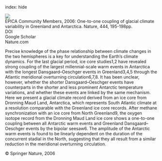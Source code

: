 index: hide

<div class="Citation">
    <div class="Citation-thumb CitationThumb-linked"  data-href="https://doi.org/10.1038/nature05301">
      <img src="https://static.claimspace.cloud/climate-study-static/refs/thumbs/5/EPICA_Community_Members_2006-thumb.png" />
    </div>

  <div class="Citation-body">
    <div class="Citation-text">EPICA Community Members, 2006: One-to-one coupling of glacial climate variability in Greenland and Antarctica. <span class="Article-journal">Nature, </span><span class="Article-volume">444, </span>195-198pp.</div>
    <div class="Citation-links">
      <div class="CitationLink" data-href="https://doi.org/10.1038/nature05301">
        <div class="CitationLink-icon CitationLink-Doi"></div>
        <div class="CitationLink-text">DOI</div>
      </div>
      <div class="CitationLink" data-href="https://scholar.google.com/scholar?q=10.1038/nature05301">
        <div class="CitationLink-icon CitationLink-Scholar"></div>
        <div class="CitationLink-text">Google Scholar</div>
      </div>
      <div class="CitationLink" data-href="http://www.nature.com/nature/journal/v444/n7116/pdf/nature05301.pdf">
        <div class="CitationLink-icon CitationLink-Publisher"></div>
        <div class="CitationLink-text">Nature.com</div>
      </div>
    </div>
  </div>
</div>

Precise knowledge of the phase relationship between climate changes in the two hemispheres is a key for understanding the Earth’s climate dynamics. For the last glacial period, ice core studies1,2 have revealed strong coupling of the largest millennial-scale warm events in Antarctica with the longest Dansgaard–Oeschger events in Greenland3,4,5 through the Atlantic meridional overturning circulation6,7,8. It has been unclear, however, whether the shorter Dansgaard–Oeschger events have counterparts in the shorter and less prominent Antarctic temperature variations, and whether these events are linked by the same mechanism. Here we present a glacial climate record derived from an ice core from Dronning Maud Land, Antarctica, which represents South Atlantic climate at a resolution comparable with the Greenland ice core records. After methane synchronization with an ice core from North Greenland9, the oxygen isotope record from the Dronning Maud Land ice core shows a one-to-one coupling between all Antarctic warm events and Greenland Dansgaard–Oeschger events by the bipolar seesaw6. The amplitude of the Antarctic warm events is found to be linearly dependent on the duration of the concurrent stadial in the North, suggesting that they all result from a similar reduction in the meridional overturning circulation.

<div class="Citation-copy">
&copy; Springer Nature, 2006
</div>
